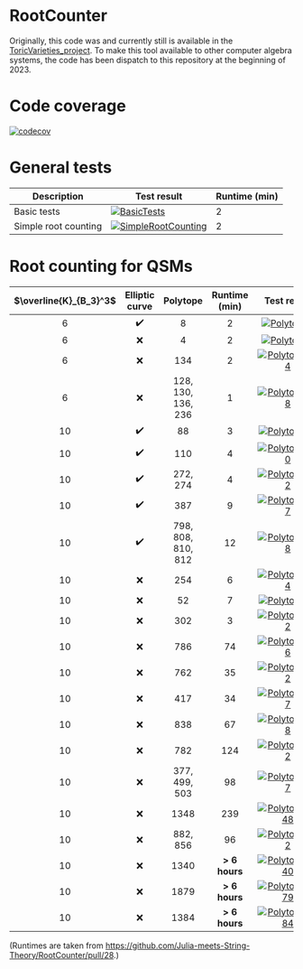 # RootCounter

Originally, this code was and currently still is available in the [ToricVarieties_project](https://github.com/homalg-project/ToricVarieties_project). To make this tool available to other computer algebra systems, the code has been dispatch to this repository at the beginning of 2023.

# Code coverage

[![codecov](https://codecov.io/gh/Julia-meets-String-Theory/RootCounter/branch/master/graph/badge.svg?token=U7F50XH52P)](https://codecov.io/gh/Julia-meets-String-Theory/RootCounter)

# General tests

| Description | Test result | Runtime (min) |
| ----------- | ------ | ------ |
| Basic tests | [![BasicTests](https://github.com/Julia-meets-String-Theory/RootCounter/actions/workflows/BasicTests.yml/badge.svg)](https://github.com/Julia-meets-String-Theory/RootCounter/actions/workflows/BasicTests.yml)| 2 |
| Simple root counting | [![SimpleRootCounting](https://github.com/Julia-meets-String-Theory/RootCounter/actions/workflows/SimpleRootCounting.yml/badge.svg)](https://github.com/Julia-meets-String-Theory/RootCounter/actions/workflows/SimpleRootCounting.yml) | 2 |


# Root counting for QSMs

| $\overline{K}_{B_3}^3$ | Elliptic curve | Polytope | Runtime (min) | Test result |
| :------------: | :-----------------------------------: | :------------------: | :--------------------: | :---------------: |
| 6 | :heavy_check_mark: | 8 | 2 | [![Polytope8](https://github.com/Julia-meets-String-Theory/RootCounter/actions/workflows/Poly8.yml/badge.svg)](https://github.com/Julia-meets-String-Theory/RootCounter/actions/workflows/Poly8.yml) |
| 6 | :x: | 4 | 2 | [![Polytope4](https://github.com/Julia-meets-String-Theory/RootCounter/actions/workflows/Poly4.yml/badge.svg)](https://github.com/Julia-meets-String-Theory/RootCounter/actions/workflows/Poly4.yml) |
| 6 | :x: | 134 | 2 | [![Polytope134](https://github.com/Julia-meets-String-Theory/RootCounter/actions/workflows/Poly134.yml/badge.svg)](https://github.com/Julia-meets-String-Theory/RootCounter/actions/workflows/Poly134.yml) |
| 6 | :x: | 128, 130, 136, 236 | 1 | [![Polytope128](https://github.com/Julia-meets-String-Theory/RootCounter/actions/workflows/Poly128.yml/badge.svg)](https://github.com/Julia-meets-String-Theory/RootCounter/actions/workflows/Poly128.yml) |
| 10 | :heavy_check_mark: | 88 | 3 | [![Polytope88](https://github.com/Julia-meets-String-Theory/RootCounter/actions/workflows/Poly88.yml/badge.svg)](https://github.com/Julia-meets-String-Theory/RootCounter/actions/workflows/Poly88.yml) |
| 10 | :heavy_check_mark:  | 110 | 4 | [![Polytope110](https://github.com/Julia-meets-String-Theory/RootCounter/actions/workflows/Poly110.yml/badge.svg)](https://github.com/Julia-meets-String-Theory/RootCounter/actions/workflows/Poly110.yml) |
| 10 | :heavy_check_mark: | 272, 274 | 4 | [![Polytope272](https://github.com/Julia-meets-String-Theory/RootCounter/actions/workflows/Poly272.yml/badge.svg)](https://github.com/Julia-meets-String-Theory/RootCounter/actions/workflows/Poly272.yml) |
| 10 | :heavy_check_mark: | 387 | 9 | [![Polytope387](https://github.com/Julia-meets-String-Theory/RootCounter/actions/workflows/Poly387.yml/badge.svg)](https://github.com/Julia-meets-String-Theory/RootCounter/actions/workflows/Poly387.yml) |
| 10 | :heavy_check_mark: | 798, 808, 810, 812 | 12 | [![Polytope798](https://github.com/Julia-meets-String-Theory/RootCounter/actions/workflows/Poly798.yml/badge.svg)](https://github.com/Julia-meets-String-Theory/RootCounter/actions/workflows/Poly798.yml) |
| 10 | :x: | 254 | 6 | [![Polytope254](https://github.com/Julia-meets-String-Theory/RootCounter/actions/workflows/Poly254.yml/badge.svg)](https://github.com/Julia-meets-String-Theory/RootCounter/actions/workflows/Poly254.yml) |
| 10 | :x: | 52 | 7 | [![Polytope52](https://github.com/Julia-meets-String-Theory/RootCounter/actions/workflows/Poly52.yml/badge.svg)](https://github.com/Julia-meets-String-Theory/RootCounter/actions/workflows/Poly52.yml) |
| 10 | :x: | 302 | 3 | [![Polytope302](https://github.com/Julia-meets-String-Theory/RootCounter/actions/workflows/Poly302.yml/badge.svg)](https://github.com/Julia-meets-String-Theory/RootCounter/actions/workflows/Poly302.yml) |
| 10 | :x: | 786 | 74 | [![Polytope786](https://github.com/Julia-meets-String-Theory/RootCounter/actions/workflows/Poly786.yml/badge.svg)](https://github.com/Julia-meets-String-Theory/RootCounter/actions/workflows/Poly786.yml) |
| 10 | :x: | 762 | 35 | [![Polytope762](https://github.com/Julia-meets-String-Theory/RootCounter/actions/workflows/Poly762.yml/badge.svg)](https://github.com/Julia-meets-String-Theory/RootCounter/actions/workflows/Poly762.yml) |
| 10 | :x: | 417 | 34 | [![Polytope417](https://github.com/Julia-meets-String-Theory/RootCounter/actions/workflows/Poly417.yml/badge.svg)](https://github.com/Julia-meets-String-Theory/RootCounter/actions/workflows/Poly417.yml) |
| 10 | :x: | 838 | 67 | [![Polytope838](https://github.com/Julia-meets-String-Theory/RootCounter/actions/workflows/Poly838.yml/badge.svg)](https://github.com/Julia-meets-String-Theory/RootCounter/actions/workflows/Poly838.yml) |
| 10 | :x: | 782 | 124 | [![Polytope782](https://github.com/Julia-meets-String-Theory/RootCounter/actions/workflows/Poly782.yml/badge.svg)](https://github.com/Julia-meets-String-Theory/RootCounter/actions/workflows/Poly782.yml) |
| 10 | :x: | 377, 499, 503 | 98 | [![Polytope377](https://github.com/Julia-meets-String-Theory/RootCounter/actions/workflows/Poly377.yml/badge.svg)](https://github.com/Julia-meets-String-Theory/RootCounter/actions/workflows/Poly377.yml) |
| 10 | :x: | 1348 | 239 | [![Polytope1348](https://github.com/Julia-meets-String-Theory/RootCounter/actions/workflows/Poly1348.yml/badge.svg)](https://github.com/Julia-meets-String-Theory/RootCounter/actions/workflows/Poly1348.yml) |
| 10 | :x: | 882, 856 | 96 | [![Polytope882](https://github.com/Julia-meets-String-Theory/RootCounter/actions/workflows/Poly882.yml/badge.svg)](https://github.com/Julia-meets-String-Theory/RootCounter/actions/workflows/Poly882.yml) |
| 10 | :x: | 1340 | **> 6 hours** | [![Polytope1340](https://github.com/Julia-meets-String-Theory/RootCounter/actions/workflows/Poly1340.yml/badge.svg)](https://github.com/Julia-meets-String-Theory/RootCounter/actions/workflows/Poly1340.yml) |
| 10 | :x: | 1879 | **> 6 hours** | [![Polytope1879](https://github.com/Julia-meets-String-Theory/RootCounter/actions/workflows/Poly1879.yml/badge.svg)](https://github.com/Julia-meets-String-Theory/RootCounter/actions/workflows/Poly1879.yml) |
| 10 | :x: | 1384 | **> 6 hours** | [![Polytope1384](https://github.com/Julia-meets-String-Theory/RootCounter/actions/workflows/Poly1384.yml/badge.svg)](https://github.com/Julia-meets-String-Theory/RootCounter/actions/workflows/Poly1384.yml) |

(Runtimes are taken from https://github.com/Julia-meets-String-Theory/RootCounter/pull/28.)
